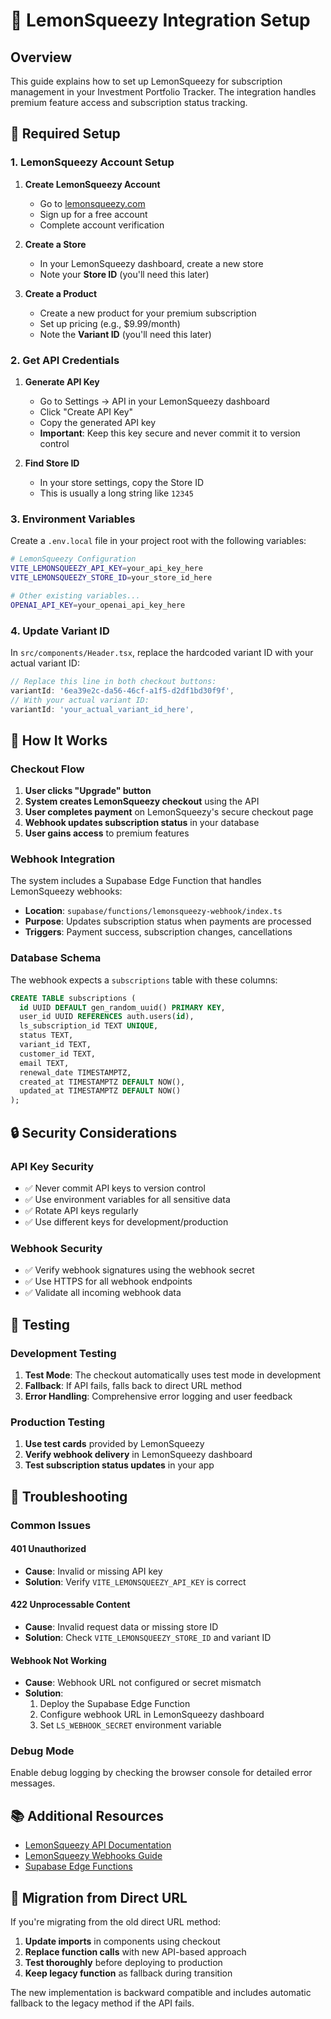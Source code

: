 # 🍋 LemonSqueezy Integration Setup

## Overview

This guide explains how to set up LemonSqueezy for subscription management in your Investment Portfolio Tracker. The integration handles premium feature access and subscription status tracking.

## 🔧 Required Setup

### 1. LemonSqueezy Account Setup

1. **Create LemonSqueezy Account**
   - Go to [lemonsqueezy.com](https://lemonsqueezy.com)
   - Sign up for a free account
   - Complete account verification

2. **Create a Store**
   - In your LemonSqueezy dashboard, create a new store
   - Note your **Store ID** (you'll need this later)

3. **Create a Product**
   - Create a new product for your premium subscription
   - Set up pricing (e.g., $9.99/month)
   - Note the **Variant ID** (you'll need this later)

### 2. Get API Credentials

1. **Generate API Key**
   - Go to Settings → API in your LemonSqueezy dashboard
   - Click "Create API Key"
   - Copy the generated API key
   - **Important**: Keep this key secure and never commit it to version control

2. **Find Store ID**
   - In your store settings, copy the Store ID
   - This is usually a long string like `12345`

### 3. Environment Variables

Create a `.env.local` file in your project root with the following variables:

```bash
# LemonSqueezy Configuration
VITE_LEMONSQUEEZY_API_KEY=your_api_key_here
VITE_LEMONSQUEEZY_STORE_ID=your_store_id_here

# Other existing variables...
OPENAI_API_KEY=your_openai_api_key_here
```

### 4. Update Variant ID

In `src/components/Header.tsx`, replace the hardcoded variant ID with your actual variant ID:

```typescript
// Replace this line in both checkout buttons:
variantId: '6ea39e2c-da56-46cf-a1f5-d2df1bd30f9f',
// With your actual variant ID:
variantId: 'your_actual_variant_id_here',
```

## 🚀 How It Works

### Checkout Flow

1. **User clicks "Upgrade" button**
2. **System creates LemonSqueezy checkout** using the API
3. **User completes payment** on LemonSqueezy's secure checkout page
4. **Webhook updates subscription status** in your database
5. **User gains access** to premium features

### Webhook Integration

The system includes a Supabase Edge Function that handles LemonSqueezy webhooks:

- **Location**: `supabase/functions/lemonsqueezy-webhook/index.ts`
- **Purpose**: Updates subscription status when payments are processed
- **Triggers**: Payment success, subscription changes, cancellations

### Database Schema

The webhook expects a `subscriptions` table with these columns:

```sql
CREATE TABLE subscriptions (
  id UUID DEFAULT gen_random_uuid() PRIMARY KEY,
  user_id UUID REFERENCES auth.users(id),
  ls_subscription_id TEXT UNIQUE,
  status TEXT,
  variant_id TEXT,
  customer_id TEXT,
  email TEXT,
  renewal_date TIMESTAMPTZ,
  created_at TIMESTAMPTZ DEFAULT NOW(),
  updated_at TIMESTAMPTZ DEFAULT NOW()
);
```

## 🔒 Security Considerations

### API Key Security
- ✅ Never commit API keys to version control
- ✅ Use environment variables for all sensitive data
- ✅ Rotate API keys regularly
- ✅ Use different keys for development/production

### Webhook Security
- ✅ Verify webhook signatures using the webhook secret
- ✅ Use HTTPS for all webhook endpoints
- ✅ Validate all incoming webhook data

## 🧪 Testing

### Development Testing

1. **Test Mode**: The checkout automatically uses test mode in development
2. **Fallback**: If API fails, falls back to direct URL method
3. **Error Handling**: Comprehensive error logging and user feedback

### Production Testing

1. **Use test cards** provided by LemonSqueezy
2. **Verify webhook delivery** in LemonSqueezy dashboard
3. **Test subscription status updates** in your app

## 🐛 Troubleshooting

### Common Issues

#### 401 Unauthorized
- **Cause**: Invalid or missing API key
- **Solution**: Verify `VITE_LEMONSQUEEZY_API_KEY` is correct

#### 422 Unprocessable Content
- **Cause**: Invalid request data or missing store ID
- **Solution**: Check `VITE_LEMONSQUEEZY_STORE_ID` and variant ID

#### Webhook Not Working
- **Cause**: Webhook URL not configured or secret mismatch
- **Solution**: 
  1. Deploy the Supabase Edge Function
  2. Configure webhook URL in LemonSqueezy dashboard
  3. Set `LS_WEBHOOK_SECRET` environment variable

### Debug Mode

Enable debug logging by checking the browser console for detailed error messages.

## 📚 Additional Resources

- [LemonSqueezy API Documentation](https://docs.lemonsqueezy.com/api)
- [LemonSqueezy Webhooks Guide](https://docs.lemonsqueezy.com/help/webhooks)
- [Supabase Edge Functions](https://supabase.com/docs/guides/functions)

## 🔄 Migration from Direct URL

If you're migrating from the old direct URL method:

1. **Update imports** in components using checkout
2. **Replace function calls** with new API-based approach
3. **Test thoroughly** before deploying to production
4. **Keep legacy function** as fallback during transition

The new implementation is backward compatible and includes automatic fallback to the legacy method if the API fails.

